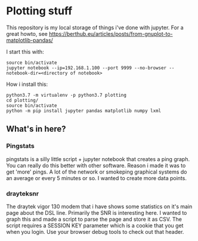 # Plotting stuff

This repository is my local storage of things i've done with jupyter.
For a great howto, see https://berthub.eu/articles/posts/from-gnuplot-to-matplotlib-pandas/

I start this with:
```
source bin/activate
jupyter notebook --ip=192.168.1.100 --port 9999 --no-browser --notebook-dir=<directory of notebook>
```

How i install this:
```
python3.7 -m virtualenv -p python3.7 plotting
cd plotting/
source bin/activate
python -m pip install jupyter pandas matplotlib numpy lxml
```


## What's in here?

### Pingstats
pingstats is a silly little script + jupyter notebook that creates a ping graph. You can really do this better with other software. Reason i made it was to get 'more' pings. A lot of the network or smokeping graphical systems do an average or every 5 minutes or so. I wanted to create more data points.

### drayteksnr
The draytek vigor 130 modem that i have shows some statistics on it's main page about the DSL line. Primarily the SNR is interesting here. I wanted to graph this and made a script to parse the page and store it as CSV.
The script requires a SESSION KEY parameter which is a cookie that you get when you login. Use your browser debug tools to check out that header.

